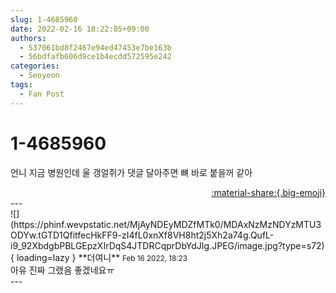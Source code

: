 ```yaml
---
slug: 1-4685960
date: 2022-02-16 18:22:05+09:00
authors:
  - 537061bd8f2467e94ed47453e7be163b
  - 56bdfafb606d9ce1b4ecdd572595e242
categories:
  - Seoyeon
tags:
  - Fan Post
---
```


# 1-4685960

<div class="post-container" markdown="1">
<div class="content-container md-sidebar__scrollwrap" markdown="1">

언니 지금 병원인데 울 갱얼쥐가 댓글 달아주면 뼈 바로 붙을꺼 같아

</div>
</div>

<div style="text-align: right;" markdown="1">
<a href="https://weverse.io/fromis9/fanpost/1-4685960" style="text-align: right;">:material-share:{.big-emoji}</a>
</div>
---

<div class="comments-container md-sidebar__scrollwrap" markdown="1">
<div class="comment" markdown="1">
<div class='id-container' markdown="1">
![](https://phinf.wevpstatic.net/MjAyNDEyMDZfMTk0/MDAxNzMzNDYzMTU3ODYw.tGTD1QfitfecHkFF9-zI4fL0xnXf8VH8ht2j5Xh2a74g.QufL-i9_92XbdgbPBLGEpzXIrDqS4JTDRCqprDbYdJIg.JPEG/image.jpg?type=s72){ loading=lazy }
**<span class="artist">더여니</span>** <small>Feb 16 2022, 18:23</small><br>
</div>
<div class='comment-body' markdown="1">
아유 진짜 그랬음 좋겠네요ㅠ
</div>
</div>
</div>
---
